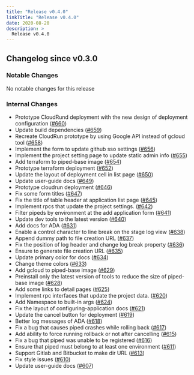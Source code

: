 ```yaml
---
title: "Release v0.4.0"
linkTitle: "Release v0.4.0"
date: 2020-08-20
description: >
  Release v0.4.0
---
```


## Changelog since v0.3.0

### Notable Changes

No notable changes for this release

### Internal Changes
* Prototype CloudRund deployment with the new design of deployment configuration ([#660](https://github.com/pipe-cd/pipe/pull/660))
* Update build dependencies ([#659](https://github.com/pipe-cd/pipe/pull/659))
* Recreate CloudRun prototype by using Google API instead of gcloud tool ([#658](https://github.com/pipe-cd/pipe/pull/658))
* Implement the form to update github sso settings ([#656](https://github.com/pipe-cd/pipe/pull/656))
* Implement the project setting page to update static admin info ([#655](https://github.com/pipe-cd/pipe/pull/655))
* Add terraform to piped-base image ([#654](https://github.com/pipe-cd/pipe/pull/654))
* Prototype terraform deployment ([#652](https://github.com/pipe-cd/pipe/pull/652))
* Update the layout of deployment cell in list page ([#650](https://github.com/pipe-cd/pipe/pull/650))
* Update user-guide docs ([#649](https://github.com/pipe-cd/pipe/pull/649))
* Prototype cloudrun deployment ([#646](https://github.com/pipe-cd/pipe/pull/646))
* Fix some form titles ([#647](https://github.com/pipe-cd/pipe/pull/647))
* Fix the title of table header at application list page ([#645](https://github.com/pipe-cd/pipe/pull/645))
* Implement rpcs that update the project settings. ([#642](https://github.com/pipe-cd/pipe/pull/642))
* Filter pipeds by environment at the add application form ([#641](https://github.com/pipe-cd/pipe/pull/641))
* Update dev tools to the latest version ([#640](https://github.com/pipe-cd/pipe/pull/640))
* Add docs for ADA ([#631](https://github.com/pipe-cd/pipe/pull/631))
* Enable a control character to line break on the stage log view ([#638](https://github.com/pipe-cd/pipe/pull/638))
* Append dummy path to file creation URL ([#637](https://github.com/pipe-cd/pipe/pull/637))
* Fix the position of log header and change log break property ([#636](https://github.com/pipe-cd/pipe/pull/636))
* Ensure to generate file creation URL ([#635](https://github.com/pipe-cd/pipe/pull/635))
* Update primary color for docs ([#634](https://github.com/pipe-cd/pipe/pull/634))
* Change theme colors ([#633](https://github.com/pipe-cd/pipe/pull/633))
* Add gcloud to piped-base image ([#629](https://github.com/pipe-cd/pipe/pull/629))
* Preinstall only the latest version of tools to reduce the size of piped-base image ([#628](https://github.com/pipe-cd/pipe/pull/628))
* Add some links to detail pages ([#625](https://github.com/pipe-cd/pipe/pull/625))
* Implement rpc interfaces that update the project data. ([#620](https://github.com/pipe-cd/pipe/pull/620))
* Add Namespace to built-in args ([#624](https://github.com/pipe-cd/pipe/pull/624))
* Fix the layout of configuring-application docs ([#621](https://github.com/pipe-cd/pipe/pull/621))
* Update the cancel button for deployment ([#619](https://github.com/pipe-cd/pipe/pull/619))
* Better log messages of ADA ([#618](https://github.com/pipe-cd/pipe/pull/618))
* Fix a bug that causes piped crashes while rolling back ([#617](https://github.com/pipe-cd/pipe/pull/617))
* Add ability to force running rollback or not after cancelling ([#615](https://github.com/pipe-cd/pipe/pull/615))
* Fix a bug that piped was unable to be registered ([#616](https://github.com/pipe-cd/pipe/pull/616))
* Ensure that piped must belong to at least one environment ([#611](https://github.com/pipe-cd/pipe/pull/611))
* Support Gitlab and Bitbucket to make dir URL ([#613](https://github.com/pipe-cd/pipe/pull/613))
* Fix style issues ([#610](https://github.com/pipe-cd/pipe/pull/610))
* Update user-guide docs ([#607](https://github.com/pipe-cd/pipe/pull/607))
